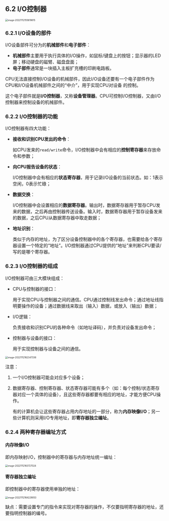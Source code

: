 ## 6.2 I/O控制器

<img src="https://images.drshw.tech/images/notes/image-20221112155619815.png" alt="image-20221112155619815" style="zoom: 50%;" />

### 6.2.1 I/O设备的部件

I/O设备部件可分为的**机械部件**和**电子部件**：

+ **机械部件**主要用于执行具体的I/O操作，如鼠标/键盘上的按钮；显示器的LED屏；移动硬盘的磁臂、磁盘盘面；
+ **电子部件**通常是一块插入主板扩充槽的印刷电路板。

CPU无法直接控制I/O设备的机械部件，因此I/O设备还要有一个电子部件作为CPU和I/O设备机械部件之间的“中介”，用于实现CPU对设备 的控制。

这个电子部件就是**I/O控制器**，又称**设备管理器**。CPU可控制I/O控制器，又由I/O控制器来控制设备的机械部件。

### 6.2.2 I/O控制器的功能

I/O控制器有四大功能：

+ **接收和识别CPU发出的命令**：

  如CPU发来的`read/write`命令，I/O控制器中会有相应的**控制寄存器**来存放命令和参数；

+ **向CPU报告设备的状态**：

  I/O控制器中会有相应的**状态寄存器**，用于记录I/O设备的当前状态。如：1表示空闲，0表示忙碌；

+ **数据交换**：

  I/O控制器中会设置相应的**数据寄存器**。输出时，数据寄存器用于暂存CPU发来的数据，之后再由控制器传送设备。输入时，数据寄存器用于暂存设备发来的数据，之后CPU从数据寄存器中取走数据；

+ **地址识别**：

  类似于内存的地址，为了区分设备控制器中的各个寄存器，也需要给各个寄存器设置一个特定的“地址”。I/O控制器通过CPU提供的“地址”来判断CPU要读/写的是哪个寄存器。

### 6.2.3 I/O控制器的组成

I/O控制器可由三大模块组成：

+ CPU与控制器的接口：

  用于实现CPU与控制器之间的通信。CPU通过控制线发出命令；通过地址线指明要操作的设备；通过数据线来取出（输入）数据，或放入（输出）数据；

+ I/O逻辑：

  负责接收和识别CPU的各种命令（如地址译码），并负责对设备发出命令；

+ 控制器与设备的接口：

  用于实现控制器与设备之间的通信。

<img src="https://images.drshw.tech/images/notes/image-20221112162347336.png" alt="image-20221112162347336" style="zoom:50%;" />

注意：

1. 一个I/O控制器可能会对应多个设备；

2. 数据寄存器、控制寄存器、状态寄存器可能有多个（如：每个控制/状态寄存器对应一个具体的设备），且这些寄存器都要有相应的地址，才能方便CPU操作。

   有的计算机会让这些寄存器占用内存地址的一部分，称为**内存映像I/O**；另一些计算机则采用I/O专用地址，即**寄存器独立编址**。

### 6.2.4 两种寄存器编址方式

#### 内存映像I/O

即内存映射I/O，控制器中的寄存器与内存地址统一编址：

<img src="https://images.drshw.tech/images/notes/image-20221112163727024.png" alt="image-20221112163727024" style="zoom:50%;" />

#### 寄存器独立编址

即控制器中的寄存器使用单独的地址：

<img src="https://images.drshw.tech/images/notes/image-20221112164229053.png" alt="image-20221112164229053" style="zoom:50%;" />

缺点：需要设置专门的指令来实现对寄存器的操作，不仅要指明寄存器的地址，还要指明控制器的编号。

